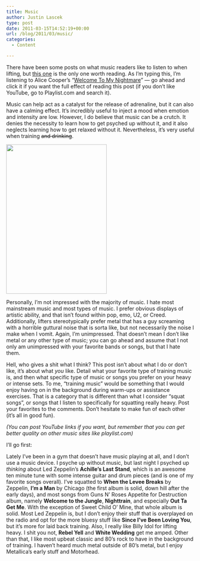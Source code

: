 ```yaml
---
title: Music
author: Justin Lascek
type: post
date: 2011-03-15T14:52:19+00:00
url: /blog/2011/03/music/
categories:
  - Content

---
```

There have been some posts on what music readers like to listen to when lifting, but [this one][1] is the only one worth reading. As I&#8217;m typing this, I&#8217;m listening to Alice Cooper&#8217;s &#8220;[Welcome To My Nightmare][2]&#8221; &#8212; go ahead and click it if you want the full effect of reading this post (if you don&#8217;t like YouTube, go to Playlist.com and search it).
  

  
Music can help act as a catalyst for the release of adrenaline, but it can also have a calming effect. It&#8217;s incredibly useful to inject a mood when emotion and intensity are low. However, I do believe that music can be a crutch. It denies the necessity to learn how to get psyched up without it, and it also neglects learning how to get relaxed without it. Nevertheless, it&#8217;s very useful when training <del datetime="2011-03-15T14:05:14+00:00">and drinking</del>.
  

  
[<img data-attachment-id="3763" data-permalink="/blog/2011/03/music/jp_earls-court_1975_5/" data-orig-file="/2011/03/jp_earls-court_1975_5.jpg" data-orig-size="546,811" data-comments-opened="1" data-image-meta="{&quot;aperture&quot;:&quot;0&quot;,&quot;credit&quot;:&quot;&quot;,&quot;camera&quot;:&quot;&quot;,&quot;caption&quot;:&quot;&quot;,&quot;created_timestamp&quot;:&quot;0&quot;,&quot;copyright&quot;:&quot;&quot;,&quot;focal_length&quot;:&quot;0&quot;,&quot;iso&quot;:&quot;0&quot;,&quot;shutter_speed&quot;:&quot;0&quot;,&quot;title&quot;:&quot;&quot;}" data-image-title="jp_earls-court_1975_5" data-image-description="" data-medium-file="/2011/03/jp_earls-court_1975_5-269x400.jpg" data-large-file="/2011/03/jp_earls-court_1975_5.jpg" src="/2011/03/jp_earls-court_1975_5-269x400.jpg" alt="" title="jp_earls-court_1975_5" width="269" height="400" class="aligncenter size-medium wp-image-3763" srcset="/2011/03/jp_earls-court_1975_5-269x400.jpg 269w, /2011/03/jp_earls-court_1975_5.jpg 546w" sizes="(max-width: 269px) 100vw, 269px" />][3]
  

  
Personally, I&#8217;m not impressed with the majority of music. I hate most mainstream music and most types of music. I prefer obvious displays of artistic ability, and that isn&#8217;t found within pop, emo, U2, or Creed. Additionally, lifters stereotypically prefer metal that has a guy screaming with a horrible guttural noise that is sorta like, but not necessarily the noise I make when I vomit. Again, I&#8217;m unimpressed. That doesn&#8217;t mean I don&#8217;t like metal or any other type of music; you can go ahead and assume that I not only am unimpressed with your favorite bands or songs, but that I hate them.
  

  
Hell, who gives a shit what I think? This post isn&#8217;t about what I do or don&#8217;t like, it&#8217;s about what _you_ like. Detail what your favorite type of training music is, and then what specific type of music or songs you prefer on your heavy or intense sets. To me, &#8220;training music&#8221; would be something that I would enjoy having on in the background during warm-ups or assistance exercises. That is a category that is different than what I consider &#8220;squat songs&#8221;, or songs that I listen to specifically for squatting really heavy. Post your favorites to the comments. Don&#8217;t hesitate to make fun of each other (it&#8217;s all in good fun).
  
_(You can post YouTube links if you want, but remember that you can get better quality on other music sites like playlist.com)_
  

  
I&#8217;ll go first:
  
Lately I&#8217;ve been in a gym that doesn&#8217;t have music playing at all, and I don&#8217;t use a music device. I psyche up without music, but last night I psyched up _thinking_ about Led Zeppelin&#8217;s **Achille&#8217;s Last Stand**, which is an awesome ten minute tune with some intense guitar and drum pieces (and is one of my favorite songs overall). I&#8217;ve squatted to **When the Levee Breaks** by Zeppelin, **I&#8217;m a Man** by Chicago (the first album is solid, down hill after the early days), and most songs from Guns N&#8217; Roses Appetite for Destruction album, namely **Welcome to the Jungle**, **Nighttrain**, and especially **Out Ta Get Me**. With the exception of Sweet Child O&#8217; Mine, that whole album is solid. Most Led Zeppelin is, but I don&#8217;t enjoy their stuff that is overplayed on the radio and opt for the more bluesy stuff like **Since I&#8217;ve Been Loving You**, but it&#8217;s more for laid back training. Also, I really like Billy Idol for lifting heavy. I shit you not, **Rebel Yell** and **White Wedding** get me amped. Other than that, I like most upbeat classic and 80&#8217;s rock to have in the background of training. I haven&#8217;t heard much metal outside of 80&#8217;s metal, but I enjoy Metallica&#8217;s early stuff and Motorhead.

 [1]: /blog/2010/03/damn-it/
 [2]: http://www.youtube.com/watch?v=iQE0pfBAYQ8
 [3]: /2011/03/jp_earls-court_1975_5.jpg
